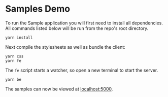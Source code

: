 # Samples Demo

To run the Sample application you will first need to install all dependencies. All commands listed below will be run from the repo's root directory.

```
yarn install
```

Next compile the stylesheets as well as bundle the client:

```
yarn css
yarn fe
```

The `fe` script starts a watcher, so open a new terminal to start the server.

```
yarn be
```

The samples can now be viewed at [localhost:5000](http://localhost:5000).

